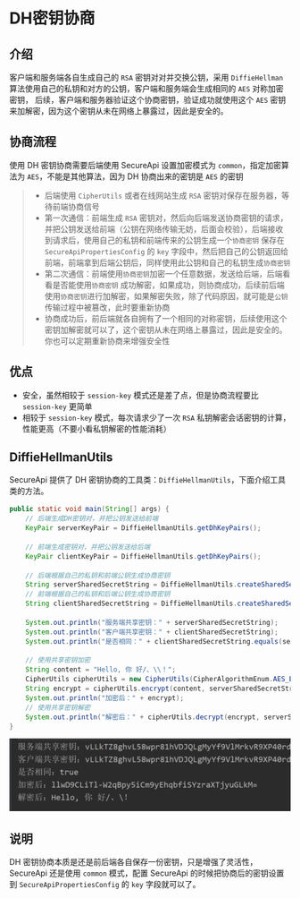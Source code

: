 # DH密钥协商

## 介绍

客户端和服务端各自生成自己的 `RSA` 密钥对对并交换公钥，采用 `DiffieHellman`
算法使用自己的私钥和对方的公钥，客户端和服务端会生成相同的 `AES` 对称加密密钥，
后续，客户端和服务器验证这个协商密钥，验证成功就使用这个 `AES` 密钥来加解密，因为这个密钥从未在网络上暴露过，因此是安全的。

## 协商流程

使用 DH 密钥协商需要后端使用 SecureApi 设置加密模式为 `common`，指定加密算法为 `AES`，不能是其他算法，因为 DH
协商出来的密钥是 `AES` 的密钥

> - 后端使用 `CipherUtils` 或者在线网站生成 `RSA` 密钥对保存在服务器，等待前端协商信号
> - 第一次通信：前端生成 `RSA`
    密钥对，然后向后端发送协商密钥的请求，并把公钥发送给前端（公钥在网络传输无妨，后面会校验），后端接收到请求后，使用自己的私钥和前端传来的公钥生成一个`协商密钥`
    保存在 `SecureApiPropertiesConfig` 的 `key` 
    字段中，然后把自己的公钥返回给前端，前端拿到后端公钥后，同样使用此公钥和自己的私钥生成`协商密钥`
> - 第二次通信：前端使用`协商密钥`加密一个任意数据，发送给后端，后端看看是否能使用`协商密钥`
    成功解密，如果成功，则协商成功，后续前后端使用`协商密钥`进行加解密，如果解密失败，除了代码原因，就可能是`公钥`
    传输过程中被篡改，此时要重新协商
> - 协商成功后，前后端就各自拥有了一个相同的对称密钥，后续使用这个密钥加解密就可以了，这个密钥从未在网络上暴露过，因此是安全的。你也可以定期重新协商来增强安全性

## 优点

- 安全，虽然相较于 `session-key` 模式还是差了点，但是协商流程要比 `session-key` 更简单
- 相较于 `session-key` 模式，每次请求少了一次 `RSA` 私钥解密会话密钥的计算，性能更高（不要小看私钥解密的性能消耗）

## DiffieHellmanUtils

SecureApi 提供了 DH 密钥协商的工具类：`DiffieHellmanUtils`，下面介绍工具类的方法。

```java
public static void main(String[] args) {
    // 后端生成DH密钥对，并把公钥发送给前端
    KeyPair serverKeyPair = DiffieHellmanUtils.getDhKeyPairs();
    
    // 前端生成密钥对，并把公钥发送给后端
    KeyPair clientKeyPair = DiffieHellmanUtils.getDhKeyPairs();
    
    // 后端根据自己的私钥和前端公钥生成协商密钥
    String serverSharedSecretString = DiffieHellmanUtils.createSharedSecret(serverKeyPair.getPrivate(), clientKeyPair.getPublic());
    // 前端根据自己的私钥和后端公钥生成协商密钥
    String clientSharedSecretString = DiffieHellmanUtils.createSharedSecret(clientKeyPair.getPrivate(), serverKeyPair.getPublic());
    
    System.out.println("服务端共享密钥：" + serverSharedSecretString);
    System.out.println("客户端共享密钥：" + clientSharedSecretString);
    System.out.println("是否相同：" + clientSharedSecretString.equals(serverSharedSecretString));
    
    // 使用共享密钥加密
    String content = "Hello, 你 好/、\\！";
    CipherUtils cipherUtils = new CipherUtils(CipherAlgorithmEnum.AES_ECB_PKCS5);
    String encrypt = cipherUtils.encrypt(content, serverSharedSecretString);
    System.out.println("加密后：" + encrypt);
    // 使用共享密钥解密
    System.out.println("解密后：" + cipherUtils.decrypt(encrypt, serverSharedSecretString));
}
```

![运行结果](assets/img/DH密钥协商工具类示例输出.png)

## 说明

DH 密钥协商本质是还是前后端各自保存一份密钥，只是增强了灵活性，SecureApi 还是使用 `common` 模式，配置 SecureApi 的时候把协商后的密钥设置到  `SecureApiPropertiesConfig` 的 `key` 字段就可以了。
